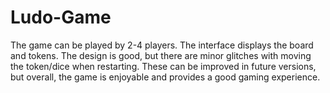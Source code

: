 # Ludo-Game
The game can be played by 2-4 players. The interface displays the board and tokens. The design is good, but there are minor glitches with moving the token/dice when restarting. These can be improved in future versions, but overall, the game is enjoyable and provides a good gaming experience.
